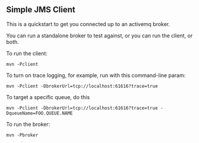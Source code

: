 ## Simple JMS Client

This is a quickstart to get you connected up to an activemq broker.


You can run a standalone broker to test against, or you can run the client, or both.

To run the client:

    mvn -Pclient 
    
To turn on trace logging, for example, run with this command-line param:
    
    mvn -Pclient -DbrokerUrl=tcp://localhost:61616?trace=true
    
To target a specific queue, do this
    
    mvn -Pclient -DbrokerUrl=tcp://localhost:61616?trace=true -DqueueName=FOO.QUEUE.NAME
    
To run the broker:

    mvn -Pbroker
